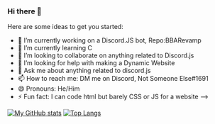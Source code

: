 ### Hi there 👋


Here are some ideas to get you started:

- 🔭 I’m currently working on a Discord.JS bot, Repo:BBARevamp
- 🌱 I’m currently learning C
- 👯 I’m looking to collaborate on anything related to Discord.js
- 🤔 I’m looking for help with making a Dynamic Website
- 💬 Ask me about anything related to discord.js
- 📫 How to reach me: DM me on Discord, Not Someone Else#1691
- 😄 Pronouns: He/Him
- ⚡ Fun fact: I can code html but barely CSS or JS for a website
-->

[![My GitHub stats](https://github-readme-stats.vercel.app/api?username=nottimisreal&show_icons=true)](https://github.com/nottimisreal/github-readme-stats)
[![Top Langs](https://github-readme-stats.vercel.app/api/top-langs/?username=nottimisreal&show_icons=true)](https://github.com/nottimisreal/github-readme-stats)
